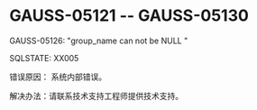 # GAUSS-05121 -- GAUSS-05130<a name="ZH-CN_TOPIC_0000001162740258"></a>

GAUSS-05126: "group\_name can not be NULL "

SQLSTATE: XX005

错误原因： 系统内部错误。

解决办法：请联系技术支持工程师提供技术支持。
